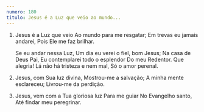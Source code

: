 ```yaml
---
numero: 180
titulo: Jesus é a Luz que veio ao mundo...
---
```

1. Jesus é a Luz que veio
   Ao mundo para me resgatar;
   Em trevas eu jamais andarei,
   Pois Ele me faz brilhar.

   Se eu andar nessa Luz,
   Um dia eu verei o fiel, bom Jesus;
   Na casa de Deus Pai,
   Eu contemplarei todo o esplendor
   Do meu Redentor. Que alegria!
   Lá não há tristeza e nem mal,
   Só o amor perenal.

2. Jesus, com Sua luz divina,
   Mostrou-me a salvação;
   A minha mente esclareceu;
   Livrou-me da perdição.

3. Jesus, vem com a Tua gloriosa luz
   Para me guiar
   No Evangelho santo,
   Até findar meu peregrinar.
